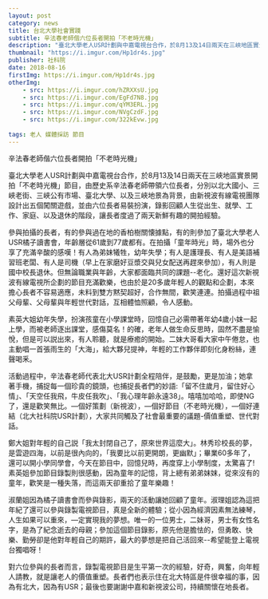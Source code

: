 ```yaml
---
layout: post
category: news
title: 台北大學社會實踐
subtitle: 辛法春老師偕六位長者開拍「不老時光機」
description: "臺北大學老人USR計劃與中嘉電視台合作，於8月13及14日兩天在三峽地區實景開拍「不老時光機」節目，由歷史系辛法春老師帶領六位長..."
thumbnail: "https://i.imgur.com/Hp1dr4s.jpg"
publisher: 社科院
date: 2018-08-16
firstImg: https://i.imgur.com/Hp1dr4s.jpg
otherImg:
    - src: https://i.imgur.com/hZRXXsU.jpg
    - src: https://i.imgur.com/EgFd7N8.jpg
    - src: https://i.imgur.com/qYM3ERL.jpg
    - src: https://i.imgur.com/NVgCzdF.jpg
    - src: https://i.imgur.com/322kEvw.jpg
    
tags: 老人 媒體採訪 節目
---
```


辛法春老師偕六位長者開拍「不老時光機」

臺北大學老人USR計劃與中嘉電視台合作，於8月13及14日兩天在三峽地區實景開拍「不老時光機」節目，由歷史系辛法春老師帶領六位長者，分別以北大國小、三峽老街、三峽公有市場、臺北大學、以及三峽地景為背景，由新視波有線電視團隊設計出五個闖關遊戲，並由六位長者易裝扮演，錄影回顧人生從出生、就學、工作、家庭、以及退休的階段，讓長者度過了兩天新鮮有趣的開拍經驗。

參與拍攝的長者，有的參與過在地的香柏樹關懐據點，有的則參加了臺北大學老人USR橘子讀書會，年齡層從61歲到77歲都有。在拍攝「童年時光」時，場外也分享了充滿辛酸的感嘆！有人為弟妹犧牲，幼年失學；有人是護理長、有人是美語補習班老闆、有人是司機（早上在家磨好豆漿交與兒女配送再趕來參加），有人則是國中校長退休。但無論職業與年齡，大家都面臨共同的課題--老化。還好這次新視波有線電視所企劃的節目充滿歡樂，也由於是20多歲年輕人的觀點和企劃，本來擔心長者不容易適應，未料到雙方黙契超好，合作無間，歡笑連連。拍攝過程中祖父母輩、父母輩與年輕世代對話，互相體恤照顧，令人感動。

素英大姐幼年失學，扮演孩童在小學課堂時，回憶自己必需帶著年幼4歲小妺一起上學，而被老師逐出課堂，感傷莫名！的確，老年人做生命反思時，固然不盡是愉悅，但是可以説出來，有人聆聽，就是療癒的開始。二妹大哥看大家中午倦怠，也主動唱一首張雨生的「大海」，給大夥兒提神，年輕的工作夥伴即刻化身粉絲，連聲喝釆。

活動過程中，辛法春老師代表北大USR計劃全程陪伴，是鼓勵，更是加油；她拿著手機，捕捉每一個珍貴的鏡頭，也捕捉長者們的妙語:「留不住歲月，留住好心情」、「天空任我飛，牛皮任我吹」、「我心理年齡永遠38」。嘻嘻加哈哈，即使NG了，還是歡笑無比。—個好策劃（新視波），—個好節目（不老時光機），—個好連結（北大社科院USR計劃），大家共同觸及了社會最重要的議題-價值重塑、世代對話。

鄭大姐對年輕的自己説「我太封閉自己了，原來世界這麼大」。林秀珍校長的夢，是雲遊四海，以前是很內向的，「我要比以前更開朗，更幽默」；畢業60多年了，還可以開小學同學會，今天在節目中，回憶兒時，再度穿上小學制度，太驚喜了!素英姐參加節目錄製則很感動，因為童年的記憶，背上總有弟弟妺妺，從來沒有的童年，歡笑是一種失落，而這兩天卻重拾了童年樂趣！

淑蘭姐因為橘子讀書會而參與錄影，兩天的活動讓她回顧了童年。淑理姐認為這把年紀了還可以參與錄製電視節目，真是全新的體驗；從小因為經濟因素無法練琴，人生如果可以重來，—定實現我的夢想。唯一的一位男士，二妹哥，男士有女性名字，是為了紀念逝去的母親；參加這個節目錄影，原先他是膽怯的，但勇敢、快樂、勤勞卻是他對年輕自己的期許，最大的夢想是把自己活回來--希望能登上電視台獨唱呀！

對六位參與的長者而言，錄製電視節目是生平第一次的經驗，好奇，興奮，向年輕人請教，就是讓老人的價值重塑。長者們也表示住在北大特區是件很幸福的事，因為有北大，因為有USR；最後也要謝謝中嘉和新視波公司，持續關懷在地長者。

